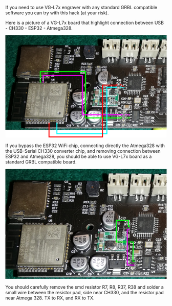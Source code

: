 If you need to use VG-L7x engraver with any standard GRBL compatible software you can try with this hack (at your risk).



Here is a picture of a VG-L7x board that highlight connection between USB - CH330 - ESP32 - Atmega328.



![original-wiring](original-wiring.jpg)



If you bypass the ESP32 WiFi chip, connecting directly the Atmega328 with the USB-Serial CH330 converter chip, and removing connection between ESP32 and Atmega328, you should be able to use VG-L7x board as a standard GRBL compatible board.



![hack](grbl-hack.jpg)



You should carefully remove the smd resistor R7, R8, R37, R38 and solder a small wire between the resistor pad, side near CH330, and the resistor pad near Atmega 328. TX to RX, and RX to TX.



